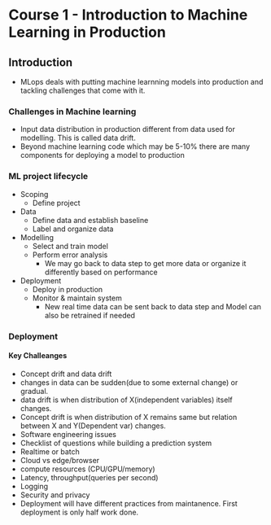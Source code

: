 # Course 1 - Introduction to Machine Learning in Production

## Introduction

* MLops deals with putting machine learnning models into production and tackling challenges that come with it.

### Challenges in Machine learning
* Input data distribution in production different from data used for modelling. This is called data drift.
* Beyond machine learning code which may be 5-10% there are many components for deploying a model to production

### ML project lifecycle
* Scoping
  * Define project
* Data
  * Define data and establish baseline
  * Label and organize data
* Modelling 
  * Select and train model
  * Perform error analysis
    * We may go back to data step to get more data or organize it differently based on performance
* Deployment
  * Deploy in production
  * Monitor & maintain system
    * New real time data can be sent back to data step and Model can also be retrained if needed
 
### Deployment

#### Key Challeanges
* Concept drift and data drift
 * changes in data can be sudden(due to some external change) or gradual.
 * data drift is when distribution of X(independent variables) itself changes.
 * Concept drift is when distribution of X remains same but relation between X and Y(Dependent var) changes.
* Software engineering issues
 * Checklist of questions while building a prediction system
  * Realtime or batch
  * Cloud vs edge/browser
  * compute resources (CPU/GPU/memory)
  * Latency, throughput(queries per second)
  * Logging
  * Security and privacy
 * Deployment will have different practices from maintanence. First deployment is only half work done. 
 

